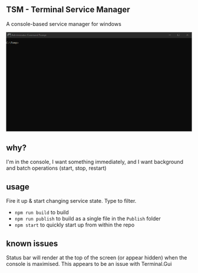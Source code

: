 TSM - Terminal Service Manager
---

A console-based service manager for windows

![TSM Demonstration](tsm-demo.gif "A short demonstration - start, stop, restart, batch restart")

why?
---

I'm in the console, I want something immediately, and I want background
and batch operations (start, stop, restart)

usage
---

Fire it up & start changing service state. Type to filter.

- `npm run build` to build
- `npm run publish` to build as a single file in the `Publish` folder
- `npm start` to quickly start up from within the repo

known issues
---
Status bar will render at the top of the screen (or appear hidden)
when the console is maximised. This appears to be an issue with
Terminal.Gui
